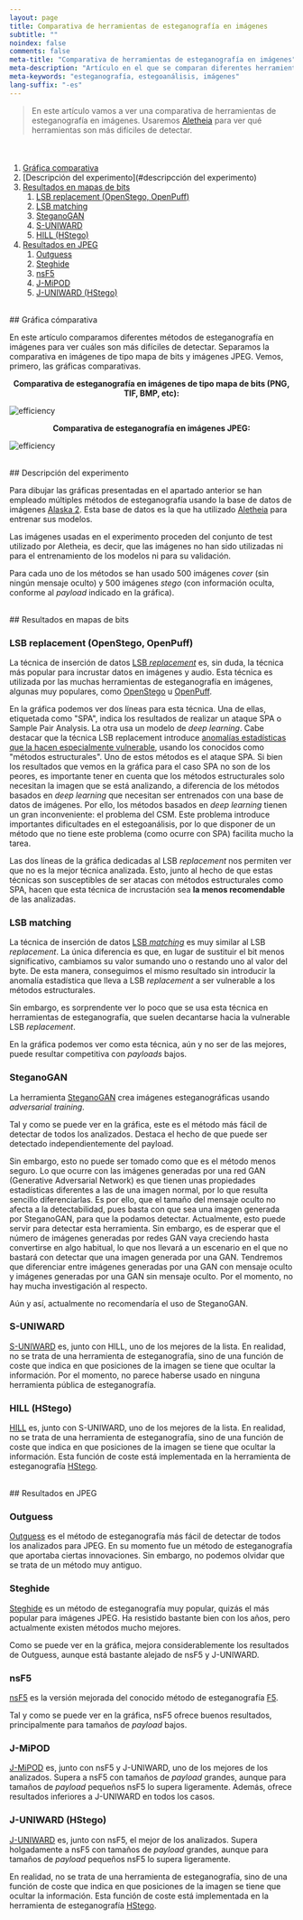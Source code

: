 ```yaml
---
layout: page
title: Comparativa de herramientas de esteganografía en imágenes
subtitle: "" 
noindex: false
comments: false
meta-title: "Comparativa de herramientas de esteganografía en imágenes"
meta-description: "Artículo en el que se comparan diferentes herramientas de esteganografía en imágeens para ver cuáles son más difíciles de detectar."
meta-keywords: "esteganografía, estegoanálisis, imágenes"
lang-suffix: "-es"
---
```


> En este artículo vamos a ver una comparativa de herramientas de esteganografía
> en imágenes. Usaremos 
> [Aletheia](https://github.com/daniellerch/aletheia) para ver qué herramientas
> son más difíciles de detectar.

<style>
    [id]::before {
        content: '';
        display: block;
        height:      70px;
        margin-top: -70px;
        visibility: hidden;
    }
</style>

<div class='menu' style='margin-top:50px'></div>

1. [Gráfica comparativa](#gráfica-comparativa)
2. [Descripción del experimento](#descripcción del experimento)
3. [Resultados en mapas de bits](#resultados-en-mapas-de-bits)
   1. [LSB replacement (OpenStego, OpenPuff)](#lsb-replacement-openstego-openpuff)
   2. [LSB matching](#lsb-matching)
   3. [SteganoGAN](#steganogan)
   4. [S-UNIWARD](#s-uniward)
   5. [HILL (HStego)](#hill-hstego)
4. [Resultados en JPEG](#resultados-en-jpeg)
   1. [Outguess](#outguess)
   2. [Steghide](#steghide)
   3. [nsF5](#nsF5)
   4. [J-MiPOD](#j-mipod)
   5. [J-UNIWARD (HStego)](#j-uniward-hstego)

<br>
## Gráfica cómparativa

En este artículo comparamos diferentes métodos de esteganografía en imágenes
para ver cuáles son más difíciles de detectar. Separamos la comparativa en
imágenes de tipo mapa de bits y imágenes JPEG. Vemos, primero, las gráficas
comparativas.


<center><b>
Comparativa de esteganografía en imágenes de tipo mapa de bits (PNG, TIF, BMP, etc):
</b></center>

![efficiency](/stego/aletheia/resources/tool_comparison.png?style=centerme)


<center><b>
Comparativa de esteganografía en imágenes JPEG:
</b></center>

![efficiency](/stego/aletheia/resources/tool_comparison_jpeg.png?style=centerme)


<br>
## Descripción del experimento

Para dibujar las gráficas presentadas en el apartado anterior se han empleado
múltiples métodos de esteganografía usando la base de datos de imágenes
[Alaska 2](https://www.kaggle.com/c/alaska2-image-steganalysis). 
Esta base de datos es la que ha utilizado 
[Aletheia](https://github.com/daniellerch/aletheia) 
para entrenar sus modelos. 

Las imágenes usadas en el experimento proceden del conjunto de test utilizado
por Aletheia, es decir, que las imágenes no han sido utilizadas ni para el
entrenamiento de los modelos ni para su validación.

Para cada uno de los métodos se han usado 500 imágenes *cover* (sin ningún
mensaje oculto) y 500 imágenes *stego* (con información oculta, conforme al
*payload* indicado en la gráfica).

<br>
## Resultados en mapas de bits

### LSB replacement (OpenStego, OpenPuff)

La técnica de inserción de datos 
[LSB *replacement*](/stego/lab/intro/lsb-es/#incrustación-de-la-información-con-lsb-replacement)
es, sin duda, la técnica más popular para incrustar datos en imágenes y audio.
Esta técnica es utilizada por las muchas herramientas de esteganografía
en imágenes, algunas muy populares, como [OpenStego](https://www.openstego.com/) 
u [OpenPuff](https://embeddedsw.net/OpenPuff_Steganography_Home.html).

En la gráfica podemos ver dos líneas para esta técnica. Una de ellas, etiquetada
como "SPA", indica los resultados de realizar un ataque SPA o Sample Pair
Analysis. La otra usa un modelo de *deep learning*. Cabe destacar que la
técnica LSB replacement introduce [anomalías estadísticas que la hacen
especialmente vulnerable](/stego/lab/intro/lsb-es/#los-peligros-del-lsb-replacement),
usando los conocidos como "métodos estructurales". Uno de estos métodos es el
ataque SPA. Si bien los resultados que vemos en la gráfica para el caso SPA
no son de los peores, es importante tener en cuenta que los métodos estructurales
solo necesitan la imagen que se está analizando, a diferencia de los métodos
basados en *deep learning* que necesitan ser entrenados con una base de datos
de imágenes. Por ello, los métodos basados en *deep learning* tienen un gran
inconveniente: el problema del CSM. Este problema introduce importantes 
dificultades en el estegoanálisis, por lo que disponer de un método que no
tiene este problema (como ocurre con SPA) facilita mucho la tarea.

Las dos líneas de la gráfica dedicadas al LSB *replacement* nos permiten ver
que no es la mejor técnica analizada. Esto, junto al hecho de que estas 
técnicas son susceptibles de ser atacas con métodos estructurales como SPA,
hacen que esta técnica de incrustación sea **la menos recomendable** de las
analizadas.



### LSB matching

La técnica de inserción de datos 
[LSB *matching*](/stego/lab/intro/lsb-es/#incrustación-de-la-información-con-lsb-matching)
es muy similar al LSB *replacement*. La única diferencia es que, en lugar
de sustituir el bit menos significativo, cambiamos su valor sumando uno 
o restando uno al valor del byte. De esta manera, conseguimos el mismo 
resultado sin introducir la anomalía estadística que lleva a LSB *replacement*
a ser vulnerable a los métodos estructurales.

Sin embargo, es sorprendente ver lo poco que se usa esta técnica en herramientas
de esteganografía, que suelen decantarse hacia la vulnerable LSB *replacement*. 

En la gráfica podemos ver como esta técnica, aún y no ser de las mejores,
puede resultar competitiva con *payloads* bajos.


### SteganoGAN

La herramienta [SteganoGAN](https://github.com/DAI-Lab/SteganoGAN)
crea imágenes esteganográficas usando *adversarial training*.

Tal y como se puede ver en la gráfica, este es el método más fácil de 
detectar de todos los analizados. Destaca el hecho de que puede ser detectado
independientemente del payload. 

Sin embargo, esto no puede ser tomado como que es el método menos seguro. 
Lo que ocurre con las imágenes generadas por una red GAN 
(Generative Adversarial Network) es que tienen
unas propiedades estadísticas diferentes a las de una imagen normal, por lo
que resulta sencillo diferenciarlas. Es por ello, que el tamaño del mensaje
oculto no afecta a la detectabilidad, pues basta con que sea una imagen
generada por SteganoGAN, para que la podamos detectar. Actualmente, esto
puede servir para detectar esta herramienta. Sin embargo, es de esperar que
el número de imágenes generadas por redes GAN vaya creciendo hasta convertirse
en algo habitual, lo que nos llevará a un escenario en el que no bastará
con detectar que una imagen generada por una GAN. Tendremos que diferenciar
entre imágenes generadas por una GAN con mensaje oculto y imágenes generadas
por una GAN sin mensaje oculto. Por el momento, no hay mucha investigación
al respecto.

Aún y así, actualmente no recomendaría el uso de SteganoGAN.



### S-UNIWARD

[S-UNIWARD](https://doi.org/10.1186/1687-417X-2014-1) es, junto con HILL, 
uno de los mejores de la lista. En realidad,
no se trata de una herramienta de esteganografía, sino de una función de
coste que indica en que posiciones de la imagen se tiene que ocultar la 
información. Por el momento, no parece haberse usado en ninguna herramienta
pública de esteganografía.

### HILL (HStego)

[HILL](https://doi.org/10.1109/ICIP.2014.7025854) es, junto con S-UNIWARD, 
uno de los mejores de la lista. En realidad,
no se trata de una herramienta de esteganografía, sino de una función de
coste que indica en que posiciones de la imagen se tiene que ocultar la 
información. Esta función de coste está implementada en la herramienta
de esteganografía [HStego](https://github.com/daniellerch/hstego).




<br>
## Resultados en JPEG

### Outguess

[Outguess](https://en.wikipedia.org/wiki/OutGuess) es el método de 
esteganografía más fácil de detectar de todos los analizados para JPEG.
En su momento fue un método de esteganografía que aportaba ciertas
innovaciones. Sin embargo, no podemos olvidar que se trata de un método
muy antiguo.

### Steghide

[Steghide](https://steghide.sourceforge.net/) es un método de esteganografía
muy popular, quizás el más popular para imágenes JPEG. Ha resistido bastante
bien con los años, pero actualmente existen métodos mucho mejores.

Como se puede ver en la gráfica, mejora considerablemente los resultados 
de Outguess, aunque está bastante alejado de nsF5 y J-UNIWARD.


### nsF5

[nsF5](https://dde.binghamton.edu/download/nsf5simulator/) es la versión
mejorada del conocido método de esteganografía [F5](https://www.semanticscholar.org/paper/F-5-%E2%80%94-A-Steganographic-Algorithm-High-Capacity-Westfeld/149b41d7560d7bd628da502bd3d8122a8317d472).

Tal y como se puede ver en la gráfica, nsF5 ofrece buenos resultados,
principalmente para tamaños de *payload* bajos.


### J-MiPOD

[J-MiPOD](https://doi.org/10.1109/tifs.2021.3111713) es, junto con nsF5 y 
J-UNIWARD,  uno de los mejores de los analizados. Supera a nsF5 con tamaños de
*payload* grandes, aunque para tamaños de *payload* pequeños nsF5 lo supera
ligeramente. Además, ofrece resultados inferiores a J-UNIWARD en todos los casos.


### J-UNIWARD (HStego)

[J-UNIWARD](https://doi.org/10.1186/1687-417X-2014-1) es, junto con nsF5, 
el mejor de los analizados. Supera holgadamente a nsF5 con tamaños de
*payload* grandes, aunque para tamaños de *payload* pequeños nsF5 lo supera
ligeramente.

En realidad, no se trata de una herramienta de esteganografía, sino de 
una función de coste que indica en que posiciones de la imagen se tiene 
que ocultar la información. Esta función de coste está implementada en 
la herramienta de esteganografía [HStego](https://github.com/daniellerch/hstego).


